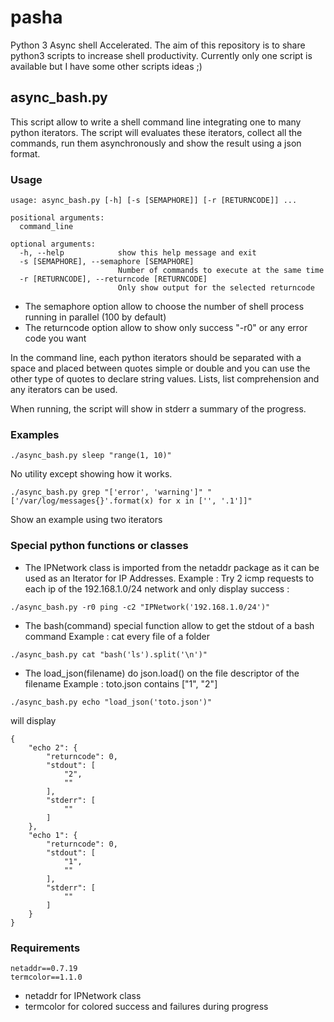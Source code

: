 # pasha
Python 3 Async shell Accelerated.
The aim of this repository is to share python3 scripts to increase shell productivity.
Currently only one script is available but I have some other scripts ideas ;)

## async_bash.py
This script allow to write a shell command line integrating one to many python iterators.
The script will evaluates these iterators, collect all the commands, run them asynchronously and show the result using a json format.

### Usage
```
usage: async_bash.py [-h] [-s [SEMAPHORE]] [-r [RETURNCODE]] ...

positional arguments:
  command_line

optional arguments:
  -h, --help            show this help message and exit
  -s [SEMAPHORE], --semaphore [SEMAPHORE]
                        Number of commands to execute at the same time
  -r [RETURNCODE], --returncode [RETURNCODE]
                        Only show output for the selected returncode
```

* The semaphore option allow to choose the number of shell process running in parallel (100 by default)
* The returncode option allow to show only success "-r0" or any error code you want

In the command line, each python iterators should be separated with a space and placed between quotes simple or double and you can use the other type of quotes to declare string values. Lists, list comprehension and any iterators can be used.

When running, the script will show in stderr a summary of the progress.

### Examples
```
./async_bash.py sleep "range(1, 10)"
```
No utility except showing how it works.

```
./async_bash.py grep "['error', 'warning']" "['/var/log/messages{}'.format(x) for x in ['', '.1']]"
```
Show an example using two iterators

### Special python functions or classes

* The IPNetwork class is imported from the netaddr package as it can be used as an Iterator for IP Addresses.
Example : Try 2 icmp requests to each ip of the 192.168.1.0/24 network and only display success :
```
./async_bash.py -r0 ping -c2 "IPNetwork('192.168.1.0/24')"
```

* The bash(command) special function allow to get the stdout of a bash command
Example : cat every file of a folder
```
./async_bash.py cat "bash('ls').split('\n')"
```

* The load_json(filename) do json.load() on the file descriptor of the filename
Example : toto.json contains ["1", "2"]
```
./async_bash.py echo "load_json('toto.json')"
```
will display
```
{
    "echo 2": {
        "returncode": 0,
        "stdout": [
            "2",
            ""
        ],
        "stderr": [
            ""
        ]
    },
    "echo 1": {
        "returncode": 0,
        "stdout": [
            "1",
            ""
        ],
        "stderr": [
            ""
        ]
    }
}
```


### Requirements
```
netaddr==0.7.19
termcolor==1.1.0
```
* netaddr for IPNetwork class
* termcolor for colored success and failures during progress
